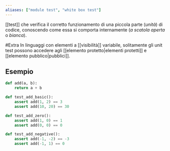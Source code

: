 ```yaml
---
aliases: ["module test", "white box test"]
---
```


[[test]] che verifica il corretto funzionamento di una piccola parte (*unità*) di codice, conoscendo come essa si comporta internamente (*a scatola aperta* o *bianca*).

#Extra In linguaggi con elementi a [[visibilità]] variabile, solitamente gli unit test possono accedere agli [[elemento protetto|elementi protetti]] e [[elemento pubblico|pubblici]].

## Esempio

```python
def add(a, b):
    return a + b

def test_add_basic():
    assert add(1, 2) == 3
    assert add(10, 20) == 30

def test_add_zero():
    assert add(1, 0) == 1
    assert add(0, 0) == 0

def test_add_negative():
    assert add(-1, -2) == -3
    assert add(-1, 1) == 0     
```
